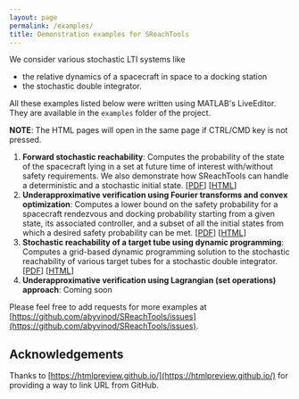 ```yaml
---
layout: page
permalink: /examples/
title: Demonstration examples for SReachTools
---
```


We consider various stochastic LTI systems like

* the relative dynamics of a spacecraft in space to a docking station
* the stochastic double integrator.

All these examples listed below were written using MATLAB's LiveEditor.
They are available in the `examples` folder of the project. 

**NOTE**: The HTML pages will open in the same page if CTRL/CMD key is not pressed.

1. **Forward stochastic reachability**: Computes the probability of the state of the spacecraft lying in a set at future time of interest with/without safety requirements. We also demonstrate how SReachTools can handle a deterministic and a stochastic initial state. [[PDF](https://github.com/abyvinod/SReachTools/raw/master/examples/forwardStochasticReachCWH.pdf)] [[HTML](https://htmlpreview.github.io/?https://github.com/abyvinod/SReachTools/blob/master/examples/forwardStochasticReachCWH.html)]
1. **Underapproximative verification using Fourier transforms and convex optimization**: Computes a lower bound on the safety probability for a spacecraft rendezvous and docking probability starting from a given state, its associated controller, and a subset of all the initial states from which a desired safety probability can be met. 
[[PDF](https://github.com/abyvinod/SReachTools/raw/master/examples/FtCVXUnderapproxVerifyCWH.pdf)] [[HTML](https://htmlpreview.github.io/?https://github.com/abyvinod/SReachTools/blob/master/examples/FtCVXUnderapproxVerifyCWH.html)]
1. **Stochastic reachability of a target tube using dynamic programming**: Computes a grid-based dynamic programming solution to the stochastic reachability of various target tubes for a stochastic double integrator. [[PDF](https://github.com/abyvinod/SReachTools/raw/master/examples/doubleIntegratorDynamicProgramming.pdf)] [[HTML](https://htmlpreview.github.io/?https://github.com/abyvinod/SReachTools/blob/master/examples/doubleIntegratorDynamicProgramming.html)]
1. **Underapproximative verification using Lagrangian (set operations) approach**: Coming soon

Please feel free to add requests for more examples at [https://github.com/abyvinod/SReachTools/issues](https://github.com/abyvinod/SReachTools/issues).

## Acknowledgements

Thanks to [https://htmlpreview.github.io/](https://htmlpreview.github.io/) for providing a way to link URL from GitHub.
